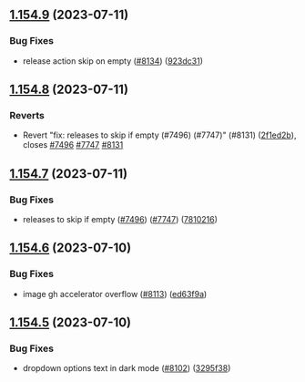 ## [1.154.9](https://github.com/EddieHubCommunity/LinkFree/compare/v1.154.8...v1.154.9) (2023-07-11)


### Bug Fixes

* release action skip on empty ([#8134](https://github.com/EddieHubCommunity/LinkFree/issues/8134)) ([923dc31](https://github.com/EddieHubCommunity/LinkFree/commit/923dc31bd18e3e437afd856708a33a4115a9c074))



## [1.154.8](https://github.com/EddieHubCommunity/LinkFree/compare/v1.154.7...v1.154.8) (2023-07-11)


### Reverts

* Revert "fix: releases to skip if empty (#7496) (#7747)" (#8131) ([2f1ed2b](https://github.com/EddieHubCommunity/LinkFree/commit/2f1ed2badfdc9fdef40aaaa80825b6f1a4f6a662)), closes [#7496](https://github.com/EddieHubCommunity/LinkFree/issues/7496) [#7747](https://github.com/EddieHubCommunity/LinkFree/issues/7747) [#8131](https://github.com/EddieHubCommunity/LinkFree/issues/8131)



## [1.154.7](https://github.com/EddieHubCommunity/LinkFree/compare/v1.154.6...v1.154.7) (2023-07-11)


### Bug Fixes

* releases to skip if empty ([#7496](https://github.com/EddieHubCommunity/LinkFree/issues/7496)) ([#7747](https://github.com/EddieHubCommunity/LinkFree/issues/7747)) ([7810216](https://github.com/EddieHubCommunity/LinkFree/commit/781021620e5dfbd76db07debf664fbf0646c7ed7))



## [1.154.6](https://github.com/EddieHubCommunity/LinkFree/compare/v1.154.5...v1.154.6) (2023-07-10)


### Bug Fixes

* image gh accelerator overflow ([#8113](https://github.com/EddieHubCommunity/LinkFree/issues/8113)) ([ed63f9a](https://github.com/EddieHubCommunity/LinkFree/commit/ed63f9ac9dee059a5435028290d6d82c364a916c))



## [1.154.5](https://github.com/EddieHubCommunity/LinkFree/compare/v1.154.4...v1.154.5) (2023-07-10)


### Bug Fixes

* dropdown options text in dark mode ([#8102](https://github.com/EddieHubCommunity/LinkFree/issues/8102)) ([3295f38](https://github.com/EddieHubCommunity/LinkFree/commit/3295f3855f88e687b2c0d020a00904b4a38a637c))



